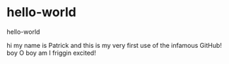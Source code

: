 # hello-world
hello-world

hi my name is Patrick and this is my very first use of the infamous GitHub!
boy O boy am I friggin excited!
